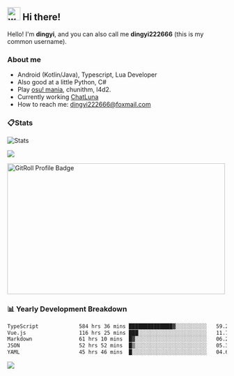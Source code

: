 ## <img alt="wave" src="https://raw.githubusercontent.com/MartinHeinz/MartinHeinz/master/wave.gif" width="30px"> Hi there!

Hello! I'm **dingyi**, and you can also call me **dingyi222666** (this is my common username).

### About me

- Android (Kotlin/Java), Typescript, Lua Developer
- Also good at a little Python, C#
- Play [osu! mania](https://osu.ppy.sh/users/29808669), chunithm, l4d2.
- Currently working [ChatLuna](https://github.com/ChatLunaLab)
- How to reach me: [dingyi222666@foxmail.com](mailto:dingyi222666@foxmail.com)

### 📋Stats

![Stats](https://github-readme-stats.vercel.app/api?username=dingyi222666&show_icons=true&icon_color=47A69E&title_color=47A69E&count_private=true)    

![](https://api.githubtrends.io/user/svg/dingyi222666/langs?time_range=one_year&include_private=True&loc_metric=changed&theme=classic)

<a href="https://gitroll.io/profile/uILsSgRUcbEP5MZt3W3atcIvOKBy1" target="_blank"><img  width='500px' height='300px' src="https://gitroll.io/api/badges/profiles/v1/uILsSgRUcbEP5MZt3W3atcIvOKBy1?theme=kawaiiCat" alt="GitRoll Profile Badge"/></a>

### 📊 Yearly Development Breakdown

<!--START_SECTION:waka-->

```txt
TypeScript             584 hrs 36 mins ██████████████▓░░░░░░░░░░   59.21 %
Vue.js                 116 hrs 25 mins ███░░░░░░░░░░░░░░░░░░░░░░   11.79 %
Markdown               61 hrs 10 mins  █▓░░░░░░░░░░░░░░░░░░░░░░░   06.20 %
JSON                   52 hrs 52 mins  █▒░░░░░░░░░░░░░░░░░░░░░░░   05.35 %
YAML                   45 hrs 46 mins  █░░░░░░░░░░░░░░░░░░░░░░░░   04.64 %
```

<!--END_SECTION:waka-->

![](https://komarev.com/ghpvc/?username=dingyi222666)

